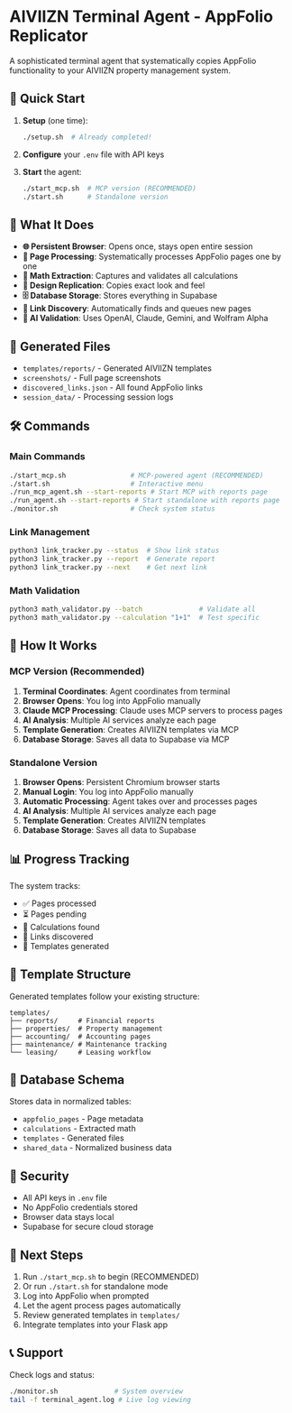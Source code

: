 # AIVIIZN Terminal Agent - AppFolio Replicator

A sophisticated terminal agent that systematically copies AppFolio functionality to your AIVIIZN property management system.

## 🚀 Quick Start

1. **Setup** (one time):
   ```bash
   ./setup.sh  # Already completed!
   ```

2. **Configure** your `.env` file with API keys

3. **Start** the agent:
   ```bash
   ./start_mcp.sh  # MCP version (RECOMMENDED)
   ./start.sh      # Standalone version
   ```

## 🎯 What It Does

- **🌐 Persistent Browser**: Opens once, stays open entire session
- **📄 Page Processing**: Systematically processes AppFolio pages one by one
- **🧮 Math Extraction**: Captures and validates all calculations
- **🎨 Design Replication**: Copies exact look and feel
- **🗄️ Database Storage**: Stores everything in Supabase
- **🔗 Link Discovery**: Automatically finds and queues new pages
- **🤖 AI Validation**: Uses OpenAI, Claude, Gemini, and Wolfram Alpha

## 📁 Generated Files

- `templates/reports/` - Generated AIVIIZN templates
- `screenshots/` - Full page screenshots
- `discovered_links.json` - All found AppFolio links
- `session_data/` - Processing session logs

## 🛠️ Commands

### Main Commands
```bash
./start_mcp.sh                # MCP-powered agent (RECOMMENDED)
./start.sh                    # Interactive menu
./run_mcp_agent.sh --start-reports # Start MCP with reports page
./run_agent.sh --start-reports # Start standalone with reports page
./monitor.sh                  # Check system status
```

### Link Management
```bash
python3 link_tracker.py --status  # Show link status
python3 link_tracker.py --report  # Generate report
python3 link_tracker.py --next    # Get next link
```

### Math Validation
```bash
python3 math_validator.py --batch              # Validate all
python3 math_validator.py --calculation "1+1"  # Test specific
```

## 🔧 How It Works

### MCP Version (Recommended)
1. **Terminal Coordinates**: Agent coordinates from terminal
2. **Browser Opens**: You log into AppFolio manually
3. **Claude MCP Processing**: Claude uses MCP servers to process pages
4. **AI Analysis**: Multiple AI services analyze each page
5. **Template Generation**: Creates AIVIIZN templates via MCP
6. **Database Storage**: Saves all data to Supabase via MCP

### Standalone Version
1. **Browser Opens**: Persistent Chromium browser starts
2. **Manual Login**: You log into AppFolio manually
3. **Automatic Processing**: Agent takes over and processes pages
4. **AI Analysis**: Multiple AI services analyze each page
5. **Template Generation**: Creates AIVIIZN templates
6. **Database Storage**: Saves all data to Supabase

## 📊 Progress Tracking

The system tracks:
- ✅ Pages processed
- ⏳ Pages pending
- 🧮 Calculations found
- 🔗 Links discovered
- 📄 Templates generated

## 🎨 Template Structure

Generated templates follow your existing structure:
```
templates/
├── reports/     # Financial reports
├── properties/  # Property management
├── accounting/  # Accounting pages
├── maintenance/ # Maintenance tracking
└── leasing/     # Leasing workflow
```

## 💾 Database Schema

Stores data in normalized tables:
- `appfolio_pages` - Page metadata
- `calculations` - Extracted math
- `templates` - Generated files
- `shared_data` - Normalized business data

## 🔐 Security

- All API keys in `.env` file
- No AppFolio credentials stored
- Browser data stays local
- Supabase for secure cloud storage

## 🚀 Next Steps

1. Run `./start_mcp.sh` to begin (RECOMMENDED)
2. Or run `./start.sh` for standalone mode
3. Log into AppFolio when prompted
4. Let the agent process pages automatically
5. Review generated templates in `templates/`
6. Integrate templates into your Flask app

## 📞 Support

Check logs and status:
```bash
./monitor.sh              # System overview
tail -f terminal_agent.log # Live log viewing
```
